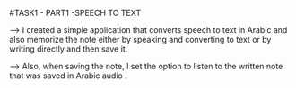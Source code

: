 #TASK1 - PART1 -SPEECH TO TEXT 

--> I created a simple application that converts speech to text in Arabic and also memorize the note either by speaking and converting to text or by writing directly and then save it.

--> Also, when saving the note, I set the option to listen to the written note that was saved in Arabic audio .
